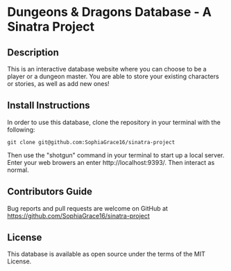 
# Dungeons & Dragons Database - A Sinatra Project

## Description
This is an interactive database website where you can choose to be a player or a dungeon master. You are able to store your existing characters or stories, as well as add new ones!

## Install Instructions

In order to use this database, clone the repository in your terminal with the following:

```
git clone git@github.com:SophiaGrace16/sinatra-project
```
Then use the "shotgun" command in your terminal to start up a local server. Enter your web browers an enter http://localhost:9393/. Then interact as normal. 

## Contributors Guide

Bug reports and pull requests are welcome on GitHub at https://github.com/SophiaGrace16/sinatra-project

## License

This database is available as open source under the terms of the MIT License.